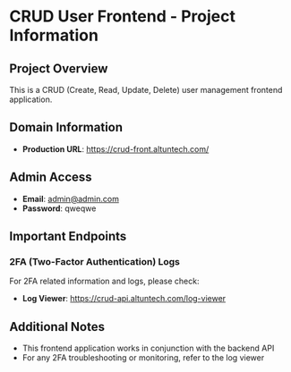 # CRUD User Frontend - Project Information

## Project Overview
This is a CRUD (Create, Read, Update, Delete) user management frontend application.

## Domain Information
- **Production URL**: https://crud-front.altuntech.com/

## Admin Access
- **Email**: admin@admin.com
- **Password**: qweqwe

## Important Endpoints

### 2FA (Two-Factor Authentication) Logs
For 2FA related information and logs, please check:
- **Log Viewer**: https://crud-api.altuntech.com/log-viewer

## Additional Notes
- This frontend application works in conjunction with the backend API
- For any 2FA troubleshooting or monitoring, refer to the log viewer